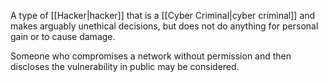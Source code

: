 A type of [[Hacker|hacker]] that is a [[Cyber Criminal|cyber criminal]] and makes arguably unethical decisions, but does not do anything for personal gain or to cause damage.

Someone who compromises a network without permission and then discloses the vulnerability in public may be considered.